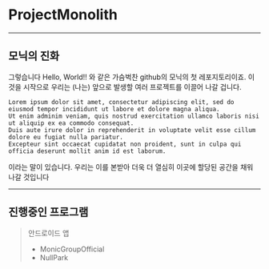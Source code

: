 ProjectMonolith
===============

----------

모닉의 진화
-----------

그렇습니다 Hello, World!! 와 같은 가슴벅찬 github의 모닉의 첫 레포지토리이죠.
이것을 시작으로 우리는 (나는) 앞으로 발생할 여러 프로젝트를 이끌어 나갈 겁니다.

	Lorem ipsum dolor sit amet, consectetur adipiscing elit, sed do eiusmod tempor incididunt ut labore et dolore magna aliqua. 
	Ut enim adminim veniam, quis nostrud exercitation ullamco laboris nisi ut aliquip ex ea commodo consequat. 
	Duis aute irure dolor in reprehenderit in voluptate velit esse cillum dolore eu fugiat nulla pariatur. 
	Excepteur sint occaecat cupidatat non proident, sunt in culpa qui officia deserunt mollit anim id est laborum.

이라는 말이 있습니다.
우리는 이를 본받아 더욱 더 열심히 이곳에 할당된 공간을 채워 나갈 것입니다

----------

진행중인 프로그램
----------------
> 안드로이드 앱
> - MonicGroupOfficial
> - NullPark
